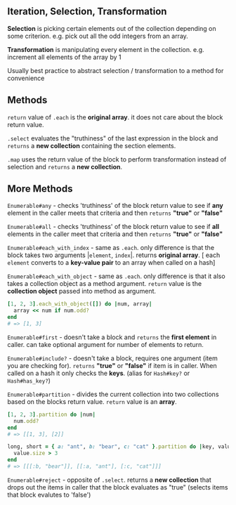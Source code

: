 ## Iteration, Selection, Transformation

**Selection** is picking certain elements out of the collection depending on some criterion. e.g. pick out all the odd integers from an array. 

**Transformation** is manipulating every element in the collection. e.g. increment all elements of the array by 1

Usually best practice to abstract selection / transformation to a method for convenience



## Methods

`return` value of `.each` is the **original array**. it does not care about the block return value.

`.select` evaluates the "truthiness" of the last expression in the block and `returns` a **new collection** containing the section elements.

`.map` uses the return value of the block to perform transformation instead of selection and `returns` a **new collection**.



## More Methods

`Enumerable#any` - checks 'truthiness' of the block return value to see if **any** element in the caller meets that criteria and then `returns` **"true"** or **"false"**

`Enumerable#all` - checks 'truthiness' of the block return value to see if **all** elements in the caller meet that criteria and then `returns` **"true"** or **"false"**

`Enumerable#each_with_index` - same as `.each`.  only difference is that the block takes two arguments |`element`, `index`|.  returns **original array**. [ each `element` converts to a **key-value pair** to an array when called on a hash]

`Enumerable#each_with_object` - same as `.each`. only difference is that it also takes a collection object as a method argument. `return` value is the **collection object** passed into method as argument.

```ruby
[1, 2, 3].each_with_object([]) do |num, array|
  array << num if num.odd?
end
# => [1, 3]
```

`Enumerable#first` - doesn't take a block and `returns` the **first element** in caller. can take optional argument for number of elements to return.

`Enumerable#include?` - doesn't take a block, requires one argument (item you are checking for). `returns` **"true"** or **"false"** if item is in caller. When called on a hash it only checks the **keys**. (alias for `Hash#key?` or `Hash#has_key?`)

`Enumerable#partition` - divides the current collection into two collections based on the blocks return value. `return` value is an **array**.

```ruby
[1, 2, 3].partition do |num|
  num.odd?
end
# => [[1, 3], [2]]

long, short = { a: "ant", b: "bear", c: "cat" }.partition do |key, value|
  value.size > 3
end
# => [[[:b, "bear"]], [[:a, "ant"], [:c, "cat"]]]
```

`Enumerable#reject` - opposite of `.select`. returns a **new collection** that drops out the items in caller that the block evaluates as "true" (selects items that block evalutes to 'false')

